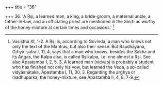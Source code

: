 +++
title = "36"

+++
36. 'A Ṛṣi, a learned man, a king, a bride-groom, a maternal uncle, a father-in-law, and an officiating priest are mentioned in the Smṛti as worthy of the honey-mixture at certain times and occasions.' [^23] 


[^23]:  Vasiṣṭha XI, 1-2. A Ṛṣi is, according to Govinda, a man who knows not only the text of the Mantras, but also their sense. But Baudhāyana, Gṛhya-sūtra I, 11, 4, says that a man who knows, besides the Śākhā and its Aṅgas, the Kalpa also, is called Ṛṣikalpa, i.e. one almost a Ṛṣi. See also Āpastamba I, 2, 5, 3. A learned man (vidvas) is probably a student who has finished not only his vow, but learned the Veda, a so-called vidyāsnātaka, Āpastamba I, 11, 30, 3. Regarding the arghya or madhuparka, the honey-mixture, see Āpastamba II, 4, 8, 7-9.
